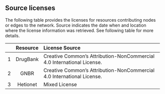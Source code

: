 ## Source licenses
The following table provides the licenses for resources contributing nodes or edges to the network. Source indicates the date when and location 
where the license information was retrieved. See following table for more details. 

| |Resource	| License	Source
|:----:|:----:|:-----|
|1|	DrugBank| Creative Common’s Attribution-NonCommercial 4.0 International License.| [drugbank]|
|2|	GNBR|Creative Common’s Attribution-NonCommercial 4.0 International License. |	GNBR|
|3|	Hetionet|Mixed License| Hetionet|
